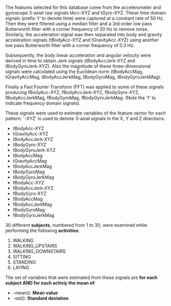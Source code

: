The features selected for this database come from the accelerometer and gyroscope 3-axial raw signals tAcc-XYZ and tGyro-XYZ. These time domain signals (prefix 't' to denote time) were captured at a constant rate of 50 Hz. Then they were filtered using a median filter and a 3rd order low pass Butterworth filter with a corner frequency of 20 Hz to remove noise. Similarly, the acceleration signal was then separated into body and gravity acceleration signals (tBodyAcc-XYZ and tGravityAcc-XYZ) using another low pass Butterworth filter with a corner frequency of 0.3 Hz.

Subsequently, the body linear acceleration and angular velocity were derived in time to obtain Jerk signals (tBodyAccJerk-XYZ and tBodyGyroJerk-XYZ). Also the magnitude of these three-dimensional signals were calculated using the Euclidean norm (tBodyAccMag, tGravityAccMag, tBodyAccJerkMag, tBodyGyroMag, tBodyGyroJerkMag).

Finally a Fast Fourier Transform (FFT) was applied to some of these signals producing fBodyAcc-XYZ, fBodyAccJerk-XYZ, fBodyGyro-XYZ, fBodyAccJerkMag, fBodyGyroMag, fBodyGyroJerkMag. (Note the 'f' to indicate frequency domain signals).

These signals were used to estimate variables of the feature vector for each pattern:
'-XYZ' is used to denote 3-axial signals in the X, Y and Z directions.

<ul><li>tBodyAcc-XYZ
<li>tGravityAcc-XYZ
<li>tBodyAccJerk-XYZ
<li>tBodyGyro-XYZ
<li>tBodyGyroJerk-XYZ
<li>tBodyAccMag
<li>tGravityAccMag
<li>tBodyAccJerkMag
<li>tBodyGyroMag
<li>tBodyGyroJerkMag
<li>fBodyAcc-XYZ
<li>fBodyAccJerk-XYZ
<li>fBodyGyro-XYZ
<li>fBodyAccMag
<li>fBodyAccJerkMag
<li>fBodyGyroMag
<li>fBodyGyroJerkMag</ul>

30 different <b>subjects</b>, numbered from 1 to 30, were examined while performing the following <b>activities</b>:
<ol><li>WALKING
<li>WALKING_UPSTAIRS
<li>WALKING_DOWNSTAIRS
<li>SITTING
<li>STANDING
<li>LAYING</ol>

The set of variables that were estimated from these signals are <b>for each subject AND for each activiy the mean of</b>:
<ul><li>-mean(): <b>Mean value</b>
<li>-std(): <b>Standard deviation</b></ul>
